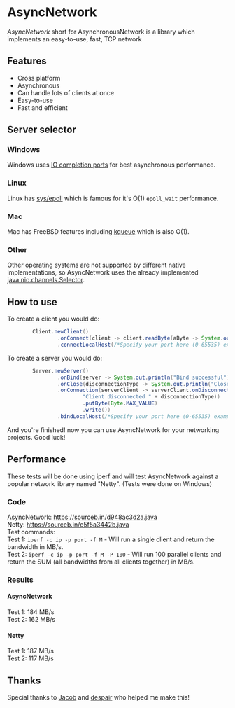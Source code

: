 # AsyncNetwork
*AsyncNetwork* short for AsynchronousNetwork is a library which implements an easy-to-use, fast, TCP network

## Features

* Cross platform
* Asynchronous
* Can handle lots of clients at once
* Easy-to-use
* Fast and efficient

## Server selector
### Windows
Windows uses <a href="https://docs.microsoft.com/en-us/windows/desktop/fileio/i-o-completion-ports">IO completion ports</a> for best asynchronous performance.
### Linux
Linux has <a href="http://man7.org/linux/man-pages/man7/epoll.7.html">sys/epoll</a> which is famous for it's O(1) `epoll_wait` performance.
### Mac
Mac has FreeBSD features including <a href="https://www.freebsd.org/cgi/man.cgi?query=kqueue&sektion=2">kqueue</a> which is also O(1).
### Other
Other operating systems are not supported by different native implementations,
so AsyncNetwork uses the already implemented <a href="https://docs.oracle.com/javase/7/docs/api/java/nio/channels/Selector.html">java.nio.channels.Selector</a>.

## How to use
To create a client you would do:
```java
		Client.newClient()
				.onConnect(client -> client.readByte(aByte -> System.out.println("BYTE " + aByte), true))
				.connectLocalHost(/*Specify your port here (0-65535) example: 6000*/6000);
```
To create a server you would do:
```java
		Server.newServer()
				.onBind(server -> System.out.println("Bind successful"))
				.onClose(disconnectionType -> System.out.println("Closed " + disconnectionType))
				.onConnection(serverClient -> serverClient.onDisconnect(disconnectionType -> System.out.println(
						"Client disconnected " + disconnectionType))
						.putByte(Byte.MAX_VALUE)
						.write())
				.bindLocalHost(/*Specify your port here (0-65535) example: 6000*/6000);
```

And you're finished! now you can use AsyncNetwork for your networking projects. Good luck!

## Performance
These tests will be done using iperf and will test AsyncNetwork against a popular
network library named "Netty". (Tests were done on Windows)
### Code
AsyncNetwork: https://sourceb.in/d948ac3d2a.java
<br/>
Netty: https://sourceb.in/e5f5a3442b.java
<br/>
Test commands:
<br/>
Test 1: `iperf -c ip -p port -f M` - Will run a single client and 
return the bandwidth in MB/s.
<br/>
Test 2: `iperf -c ip -p port -f M -P 100` - Will run 100 parallel clients 
and return the SUM (all bandwidths from all clients together) in MB/s.
### Results
#### AsyncNetwork
Test 1: 184 MB/s
<br/>
Test 2: 162 MB/s

#### Netty
Test 1: 187 MB/s
<br/>
Test 2: 117 MB/s

## Thanks
Special thanks to <a href="https://github.com/jhg023">Jacob</a> and <a href="https://github.com/despair86">despair</a> who helped me make this!